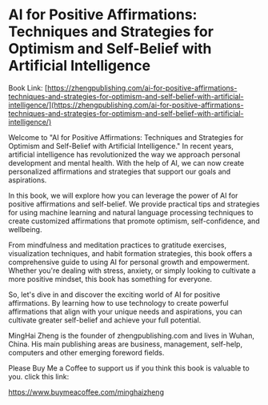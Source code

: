 # AI for Positive Affirmations: Techniques and Strategies for Optimism and Self-Belief with Artificial Intelligence

Book Link: [https://zhengpublishing.com/ai-for-positive-affirmations-techniques-and-strategies-for-optimism-and-self-belief-with-artificial-intelligence/](https://zhengpublishing.com/ai-for-positive-affirmations-techniques-and-strategies-for-optimism-and-self-belief-with-artificial-intelligence/)

Welcome to "AI for Positive Affirmations: Techniques and Strategies for Optimism and Self-Belief with Artificial Intelligence." In recent years, artificial intelligence has revolutionized the way we approach personal development and mental health. With the help of AI, we can now create personalized affirmations and strategies that support our goals and aspirations.

In this book, we will explore how you can leverage the power of AI for positive affirmations and self-belief. We provide practical tips and strategies for using machine learning and natural language processing techniques to create customized affirmations that promote optimism, self-confidence, and wellbeing.

From mindfulness and meditation practices to gratitude exercises, visualization techniques, and habit formation strategies, this book offers a comprehensive guide to using AI for personal growth and empowerment. Whether you're dealing with stress, anxiety, or simply looking to cultivate a more positive mindset, this book has something for everyone.

So, let's dive in and discover the exciting world of AI for positive affirmations. By learning how to use technology to create powerful affirmations that align with your unique needs and aspirations, you can cultivate greater self-belief and achieve your full potential.

MingHai Zheng is the founder of zhengpublishing.com and lives in Wuhan, China. His main publishing areas are business, management, self-help, computers and other emerging foreword fields.

Please Buy Me a Coffee to support us if you think this book is valuable to you. click this link:

https://www.buymeacoffee.com/minghaizheng
